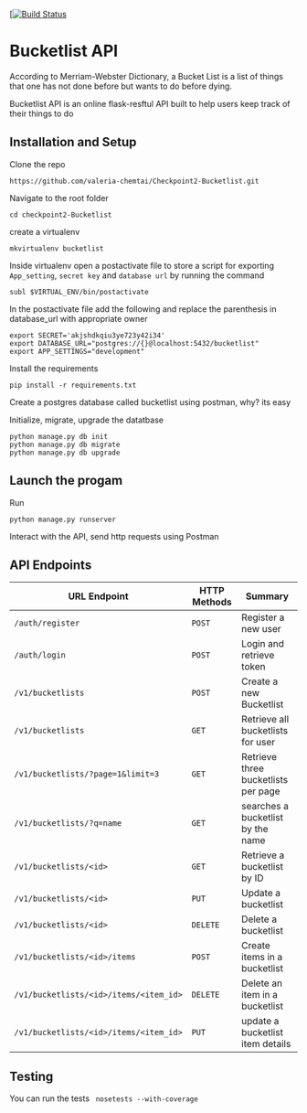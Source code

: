 [[![Build Status](https://travis-ci.org/valeria-chemtai/Checkpoint2-Bucketlist.svg?branch=master)](https://travis-ci.org/valeria-chemtai/Checkpoint2-Bucketlist)
# Bucketlist API
According to Merriam-Webster Dictionary,  a Bucket List is a list of things that one has not done before but wants to do before dying.

Bucketlist API is an online flask-resftul API built to help users keep track of their things to do

## Installation and Setup
Clone the repo
```
https://github.com/valeria-chemtai/Checkpoint2-Bucketlist.git
```
Navigate to the root folder
```
cd checkpoint2-Bucketlist
```
create a virtualenv
```
mkvirtualenv bucketlist
```
Inside virtualenv open a postactivate file to store a script for exporting `App_setting`, `secret key` and `database url` by running the command
```
subl $VIRTUAL_ENV/bin/postactivate
```
In the postactivate file add the following and replace the parenthesis in database_url with appropriate owner
```
export SECRET='akjshdkqiu3ye723y42i34'
export DATABASE_URL="postgres://{}@localhost:5432/bucketlist"
export APP_SETTINGS="development"
```
Install the requirements
```
pip install -r requirements.txt
```
Create a postgres database called bucketlist using postman, why? its easy

Initialize, migrate, upgrade the datatbase
```
python manage.py db init
python manage.py db migrate
python manage.py db upgrade
```
## Launch the progam
Run 
```
python manage.py runserver
```
Interact with the API, send http requests using Postman
## API Endpoints
| URL Endpoint | HTTP Methods | Summary |
| -------- | ------------- | --------- |
| `/auth/register` | `POST`  | Register a new user|
|  `/auth/login` | `POST` | Login and retrieve token|
| `/v1/bucketlists` | `POST` | Create a new Bucketlist |
| `/v1/bucketlists` | `GET` | Retrieve all bucketlists for user |
| `/v1/bucketlists/?page=1&limit=3` | `GET` | Retrieve three bucketlists per page |
 `/v1/bucketlists/?q=name` | `GET` | searches a bucketlist by the name|
| `/v1/bucketlists/<id>` | `GET` |  Retrieve a bucketlist by ID|
| `/v1/bucketlists/<id>` | `PUT` | Update a bucketlist |
| `/v1/bucketlists/<id>` | `DELETE` | Delete a bucketlist |
| `/v1/bucketlists/<id>/items` | `POST` |  Create items in a bucketlist |
| `/v1/bucketlists/<id>/items/<item_id>` | `DELETE`| Delete an item in a bucketlist|
| `/v1/bucketlists/<id>/items/<item_id>` | `PUT`| update a bucketlist item details|

## Testing
You can run the tests ``` nosetests --with-coverage```
